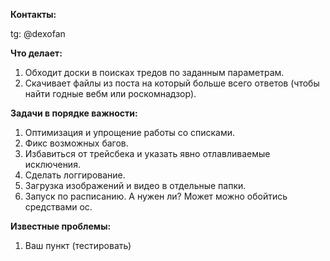 **Контакты:**

tg: @dexofan

**Что делает:**
1. Обходит доски в поисках тредов по заданным параметрам.
2. Скачивает файлы из поста на который больше всего ответов (чтобы найти годные вебм или роскомнадзор).

**Задачи в порядке важности:**
1. Оптимизация и упрощение работы со списками.
2. Фикс возможных багов.
3. Избавиться от трейсбека и указать явно отлавливаемые исключения.
4. Сделать логгирование.
5. Загрузка изображений и видео в отдельные папки.
6. Запуск по расписанию. А нужен ли? Может можно обойтись средствами ос.

**Известные проблемы:**
1. Ваш пункт (тестировать)

